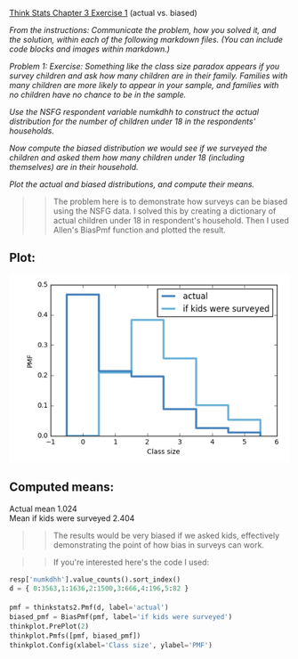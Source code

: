 [Think Stats Chapter 3 Exercise 1](http://greenteapress.com/thinkstats2/html/thinkstats2004.html#toc31) (actual vs. biased)

*From the instructions: Communicate the problem, how you solved it, and the solution, within each of the following markdown files. (You can include code blocks and images within markdown.)*  

*Problem 1: Exercise: Something like the class size paradox appears if you survey children and ask how many children are in their family. Families with many children are more likely to appear in your sample, and families with no children have no chance to be in the sample.*

*Use the NSFG respondent variable numkdhh to construct the actual distribution for the number of children under 18 in the respondents' households.*  

*Now compute the biased distribution we would see if we surveyed the children and asked them how many children under 18 (including themselves) are in their household.*  

*Plot the actual and biased distributions, and compute their means.*  

>>The problem here is to demonstrate how surveys can be biased using the NSFG data. I solved this by creating a dictionary of actual children under 18 in respondent's household. Then I used Allen's BiasPmf function and plotted the result.   

## Plot:

![Plot of actual number of kids in household vs. if kids were surveyed](plotfor31.png)


## Computed means:
Actual mean 1.024  
Mean if kids were surveyed 2.404  

>> The results would be very biased if we asked kids, effectively demonstrating the point of how bias in surveys can work.  

>> If you're interested here's the code I used:
```python
resp['numkdhh'].value_counts().sort_index()
d = { 0:3563,1:1636,2:1500,3:666,4:196,5:82 }

pmf = thinkstats2.Pmf(d, label='actual')
biased_pmf = BiasPmf(pmf, label='if kids were surveyed')
thinkplot.PrePlot(2)
thinkplot.Pmfs([pmf, biased_pmf])
thinkplot.Config(xlabel='Class size', ylabel='PMF')
``` 
